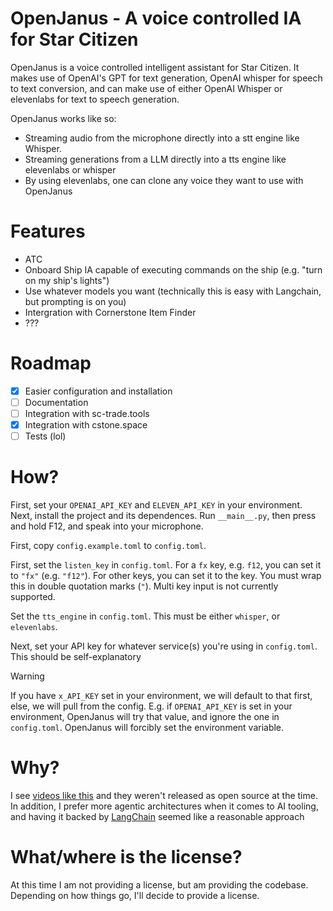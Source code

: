 # OpenJanus - A voice controlled IA for Star Citizen
OpenJanus is a voice controlled intelligent assistant for Star Citizen. It makes use of OpenAI's GPT for text generation, OpenAI whisper for speech to text conversion, and can make use of either OpenAI Whisper or elevenlabs for text to speech generation.

OpenJanus works like so:

- Streaming audio from the microphone directly into a stt engine like Whisper.
- Streaming generations from a LLM directly into a tts engine like elevenlabs or whisper
- By using elevenlabs, one can clone any voice they want to use with OpenJanus

# Features
- ATC
- Onboard Ship IA capable of executing commands on the ship (e.g. "turn on my ship's lights")
- Use whatever models you want (technically this is easy with Langchain, but prompting is on you)
- Intergration with Cornerstone Item Finder
- ???

# Roadmap
- [x] Easier configuration and installation
- [ ] Documentation
- [ ] Integration with sc-trade.tools
- [x] Integration with cstone.space
- [ ] Tests (lol)

# How?
First, set your `OPENAI_API_KEY` and `ELEVEN_API_KEY` in your environment. Next, install the project and its dependences. Run `__main__.py`, then press and hold F12, and speak into your microphone.

First, copy `config.example.toml` to `config.toml`.

First, set the `listen_key` in `config.toml`. For a `fx` key, e.g. `f12`, you can set it to `"fx"` (e.g. `"f12"`). For other keys, you can set it to the key. You must wrap this in double quotation marks (`"`). Multi key input is not currently supported.

Set the `tts_engine` in `config.toml`. This must be either `whisper`, or `elevenlabs`.

Next, set your API key for whatever service(s) you're using in `config.toml`. This should be self-explanatory

> [!WARNING]
> If you have `x_API_KEY` set in your environment, we will default to that first, else, we will pull from the config. E.g. if `OPENAI_API_KEY` is set in your environment, OpenJanus will try that value, and ignore the one in `config.toml`. OpenJanus will forcibly set the environment variable.

# Why?
I see [videos like this](https://www.youtube.com/watch?v=hHy7OZQX_nQ) and they weren't released as open source at the time. In addition, I prefer more agentic architectures when it comes to AI tooling, and having it backed by [LangChain](https://www.langchain.com/) seemed like a reasonable approach

# What/where is the license?
At this time I am not providing a license, but am providing the codebase. Depending on how things go, I'll decide to provide a license.